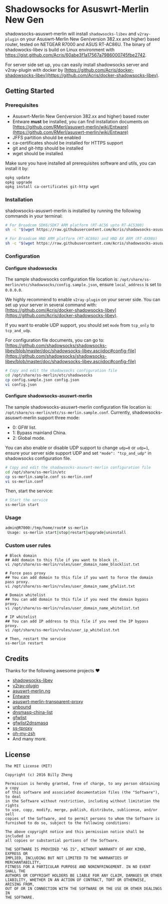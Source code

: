 # Shadowsocks for Asuswrt-Merlin New Gen

shadowsocks-asuswrt-merlin will install `shadowsocks-libev` and `v2ray-plugin` on your Asuswrt-Merlin New Gen(version 382.xx and higher) based router, tested on NETGEAR R7000 and ASUS RT-AC86U. The binary of shadowocks-libev is build on Linux environment with https://gist.github.com/Acris/60abe3f1a17567a7986000745fbe2742.

For server side set up, you can easily install shadowsocks server and v2ray-plugin with docker by [https://github.com/Acris/docker-shadowsocks-libev](https://github.com/Acris/docker-shadowsocks-libev).

## Getting Started

### Prerequisites
- Asuswrt-Merlin New Gen(version 382.xx and higher) based router
- Entware **must** be installed, you can find installation documents on [https://github.com/RMerl/asuswrt-merlin/wiki/Entware](https://github.com/RMerl/asuswrt-merlin/wiki/Entware)
- JFFS partition should be enabled
- ca-certificates should be installed for HTTPS support
- git and git-http should be installed
- wget should be installed

Make sure you have installed all prerequisites software and utils, you can install it by:
```sh
opkg update
opkg upgrade
opkg install ca-certificates git-http wget
```

### Installation
shadowsocks-asuswrt-merlin is installed by running the following commands in your terminal:
```sh
# For Broadcom SDK6/SDK7 ARM platform (RT-AC56 upto RT-AC5300)
sh -c "$(wget https://raw.githubusercontent.com/Acris/shadowsocks-asuswrt-merlin/master/tools/install.sh -O -)"

# For Broadcom HND ARM platform (RT-AC86U) and HND AX ARM (RT-AX88U)
sh -c "$(wget https://raw.githubusercontent.com/Acris/shadowsocks-asuswrt-merlin/hnd/tools/install.sh -O -)"
```

### Configuration
#### Configure shadowsocks
The sample shadowsocks configuration file location is: `/opt/share/ss-merlin/etc/shadowsocks/config.sample.json`, ensure `local_address` is set to `0.0.0.0`.

We highly recommend to enable `v2ray-plugin` on your server side. You can set up your server in several command with: [https://github.com/Acris/docker-shadowsocks-libev](https://github.com/Acris/docker-shadowsocks-libev).

If you want to enable UDP support, you should set `mode` from `tcp_only` to `tcp_and_udp`.

For configuration file documents, you can go to: [https://github.com/shadowsocks/shadowsocks-libev/blob/master/doc/shadowsocks-libev.asciidoc#config-file](https://github.com/shadowsocks/shadowsocks-libev/blob/master/doc/shadowsocks-libev.asciidoc#config-file)
```sh
# Copy and edit the shadowsocks configuration file
cd /opt/share/ss-merlin/etc/shadowsocks
cp config.sample.json config.json
vi config.json
```

#### Configure shadowsocks-asuswrt-merlin
The sample shadowsocks-asuswrt-merlin configuration file location is: `/opt/share/ss-merlin/etc/ss-merlin.sample.conf`. Currently, shadowsocks-asuswrt-merlin support three mode:
- 0: GFW list.
- 1: Bypass mainland China.
- 2: Global mode.

You can also enable or disable UDP support to change `udp=0` or `udp=1`, ensure your server side support UDP and set `"mode": "tcp_and_udp"` in shadowsocks configuration file.
```sh
# Copy and edit the shadowsocks-asuswrt-merlin configuration file
cd /opt/share/ss-merlin/etc
cp ss-merlin.sample.conf ss-merlin.conf
vi ss-merlin.conf
```

Then, start the service:
```sh
# Start the service
ss-merlin start
```

### Usage
```sh
admin@R7000:/tmp/home/root# ss-merlin 
 Usage: ss-merlin start|stop|restart|upgrade|uninstall
```

### Custom user rules
```
# Block domain
## Add domain to this file if you want to block it.
vi /opt/share/ss-merlin/rules/user_domain_name_blocklist.txt

# Force pass proxy
## You can add domain to this file if you want to force the domain pass proxy.
vi /opt/share/ss-merlin/rules/user_domain_name_gfwlist.txt

# Domain whitelist
## You can add domain to this file if you need the domain bypass proxy.
vi /opt/share/ss-merlin/rules/user_domain_name_whitelist.txt

# IP whitelist
## You can add IP address to this file if you need the IP bypass proxy.
vi /opt/share/ss-merlin/rules/user_ip_whitelist.txt

# Then, restart the service
ss-merlin restart
```

## Credits
Thanks for the following awesome projects ❤️
- [shadowsocks-libev](https://github.com/shadowsocks/shadowsocks-libev)
- [v2ray-plugin](https://github.com/shadowsocks/v2ray-plugin)
- [asuswrt-merlin.ng](https://github.com/RMerl/asuswrt-merlin.ng)
- [Entware](https://github.com/Entware/Entware)
- [asuswrt-merlin-transparent-proxy](https://github.com/zw963/asuswrt-merlin-transparent-proxy)
- [unbound](https://nlnetlabs.nl/projects/unbound/about/)
- [dnsmasq-china-list](https://github.com/felixonmars/dnsmasq-china-list)
- [gfwlist](https://github.com/gfwlist/gfwlist)
- [gfwlist2dnsmasq](https://github.com/cokebar/gfwlist2dnsmasq)
- [ss-tproxy](https://github.com/zfl9/ss-tproxy)
- [oh-my-zsh](https://github.com/robbyrussell/oh-my-zsh)
- And many more.

## License
```
The MIT License (MIT)

Copyright (c) 2016 Billy Zheng

Permission is hereby granted, free of charge, to any person obtaining a copy
of this software and associated documentation files (the "Software"), to deal
in the Software without restriction, including without limitation the rights
to use, copy, modify, merge, publish, distribute, sublicense, and/or sell
copies of the Software, and to permit persons to whom the Software is
furnished to do so, subject to the following conditions:

The above copyright notice and this permission notice shall be included in
all copies or substantial portions of the Software.

THE SOFTWARE IS PROVIDED "AS IS", WITHOUT WARRANTY OF ANY KIND, EXPRESS OR
IMPLIED, INCLUDING BUT NOT LIMITED TO THE WARRANTIES OF MERCHANTABILITY,
FITNESS FOR A PARTICULAR PURPOSE AND NONINFRINGEMENT. IN NO EVENT SHALL THE
AUTHORS OR COPYRIGHT HOLDERS BE LIABLE FOR ANY CLAIM, DAMAGES OR OTHER
LIABILITY, WHETHER IN AN ACTION OF CONTRACT, TORT OR OTHERWISE, ARISING FROM,
OUT OF OR IN CONNECTION WITH THE SOFTWARE OR THE USE OR OTHER DEALINGS IN
THE SOFTWARE.
```
